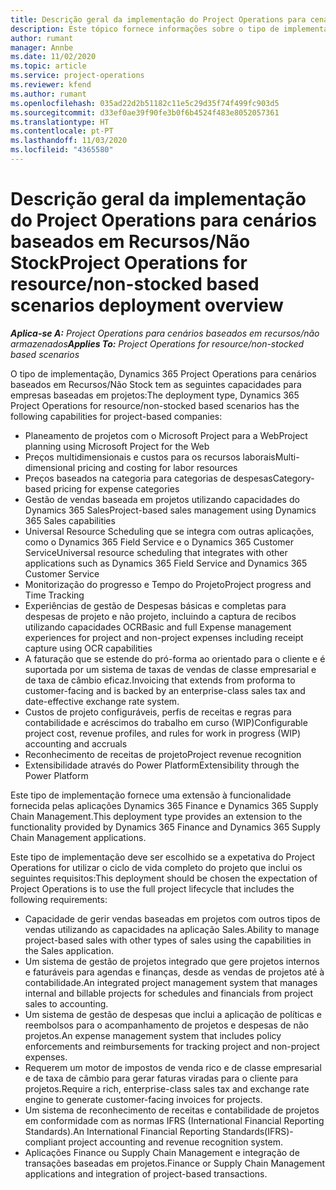 ```yaml
---
title: Descrição geral da implementação do Project Operations para cenários baseados em Recursos/Não Stock
description: Este tópico fornece informações sobre o tipo de implementação, Project Operations para cenários baseados em Recursos/Não Stock.
author: rumant
manager: Annbe
ms.date: 11/02/2020
ms.topic: article
ms.service: project-operations
ms.reviewer: kfend
ms.author: rumant
ms.openlocfilehash: 035ad22d2b51182c11e5c29d35f74f499fc903d5
ms.sourcegitcommit: d33ef0ae39f90fe3b0f6b4524f483e8052057361
ms.translationtype: HT
ms.contentlocale: pt-PT
ms.lasthandoff: 11/03/2020
ms.locfileid: "4365580"
---
```

# <a name="project-operations-for-resourcenon-stocked-based-scenarios-deployment-overview"></a><span data-ttu-id="19b62-103">Descrição geral da implementação do Project Operations para cenários baseados em Recursos/Não Stock</span><span class="sxs-lookup"><span data-stu-id="19b62-103">Project Operations for resource/non-stocked based scenarios deployment overview</span></span>

<span data-ttu-id="19b62-104">_**Aplica-se A:** Project Operations para cenários baseados em recursos/não armazenados_</span><span class="sxs-lookup"><span data-stu-id="19b62-104">_**Applies To:** Project Operations for resource/non-stocked based scenarios_</span></span>

<span data-ttu-id="19b62-105">O tipo de implementação, Dynamics 365 Project Operations para cenários baseados em Recursos/Não Stock tem as seguintes capacidades para empresas baseadas em projetos:</span><span class="sxs-lookup"><span data-stu-id="19b62-105">The deployment type, Dynamics 365 Project Operations for resource/non-stocked based scenarios has the following capabilities for project-based companies:</span></span>

- <span data-ttu-id="19b62-106">Planeamento de projetos com o Microsoft Project para a Web</span><span class="sxs-lookup"><span data-stu-id="19b62-106">Project planning using Microsoft Project for the Web</span></span>
- <span data-ttu-id="19b62-107">Preços multidimensionais e custos para os recursos laborais</span><span class="sxs-lookup"><span data-stu-id="19b62-107">Multi-dimensional pricing and costing for labor resources</span></span>
- <span data-ttu-id="19b62-108">Preços baseados na categoria para categorias de despesas</span><span class="sxs-lookup"><span data-stu-id="19b62-108">Category-based pricing for expense categories</span></span>
- <span data-ttu-id="19b62-109">Gestão de vendas baseada em projetos utilizando capacidades do Dynamics 365 Sales</span><span class="sxs-lookup"><span data-stu-id="19b62-109">Project-based sales management using Dynamics 365 Sales capabilities</span></span>
- <span data-ttu-id="19b62-110">Universal Resource Scheduling que se integra com outras aplicações, como o Dynamics 365 Field Service e o Dynamics 365 Customer Service</span><span class="sxs-lookup"><span data-stu-id="19b62-110">Universal resource scheduling that integrates with other applications such as Dynamics 365 Field Service and Dynamics 365 Customer Service</span></span>
- <span data-ttu-id="19b62-111">Monitorização do progresso e Tempo do Projeto</span><span class="sxs-lookup"><span data-stu-id="19b62-111">Project progress and Time Tracking</span></span>
- <span data-ttu-id="19b62-112">Experiências de gestão de Despesas básicas e completas para despesas de projeto e não projeto, incluindo a captura de recibos utilizando capacidades OCR</span><span class="sxs-lookup"><span data-stu-id="19b62-112">Basic and full Expense management experiences for project and non-project expenses including receipt capture using OCR capabilities</span></span>
- <span data-ttu-id="19b62-113">A faturação que se estende do pró-forma ao orientado para o cliente e é suportada por um sistema de taxas de vendas de classe empresarial e de taxa de câmbio eficaz.</span><span class="sxs-lookup"><span data-stu-id="19b62-113">Invoicing that extends from proforma to customer-facing and is backed by an enterprise-class sales tax and date-effective exchange rate system.</span></span>
- <span data-ttu-id="19b62-114">Custos de projeto configuráveis, perfis de receitas e regras para contabilidade e acréscimos do trabalho em curso (WIP)</span><span class="sxs-lookup"><span data-stu-id="19b62-114">Configurable project cost, revenue profiles, and rules for work in progress (WIP) accounting and accruals</span></span>
- <span data-ttu-id="19b62-115">Reconhecimento de receitas de projeto</span><span class="sxs-lookup"><span data-stu-id="19b62-115">Project revenue recognition</span></span>
- <span data-ttu-id="19b62-116">Extensibilidade através do Power Platform</span><span class="sxs-lookup"><span data-stu-id="19b62-116">Extensibility through the Power Platform</span></span>

<span data-ttu-id="19b62-117">Este tipo de implementação fornece uma extensão à funcionalidade fornecida pelas aplicações Dynamics 365 Finance e Dynamics 365 Supply Chain Management.</span><span class="sxs-lookup"><span data-stu-id="19b62-117">This deployment type provides an extension to the functionality provided by Dynamics 365 Finance and Dynamics 365 Supply Chain Management applications.</span></span>

<span data-ttu-id="19b62-118">Este tipo de implementação deve ser escolhido se a expetativa do Project Operations for utilizar o ciclo de vida completo do projeto que inclui os seguintes requisitos:</span><span class="sxs-lookup"><span data-stu-id="19b62-118">This deployment should be chosen the expectation of Project Operations is to use the full project lifecycle that includes the following requirements:</span></span>

- <span data-ttu-id="19b62-119">Capacidade de gerir vendas baseadas em projetos com outros tipos de vendas utilizando as capacidades na aplicação Sales.</span><span class="sxs-lookup"><span data-stu-id="19b62-119">Ability to manage project-based sales with other types of sales using the capabilities in the Sales application.</span></span>
- <span data-ttu-id="19b62-120">Um sistema de gestão de projetos integrado que gere projetos internos e faturáveis para agendas e finanças, desde as vendas de projetos até à contabilidade.</span><span class="sxs-lookup"><span data-stu-id="19b62-120">An integrated project management system that manages internal and billable projects for schedules and financials from project sales to accounting.</span></span>
- <span data-ttu-id="19b62-121">Um sistema de gestão de despesas que inclui a aplicação de políticas e reembolsos para o acompanhamento de projetos e despesas de não projetos.</span><span class="sxs-lookup"><span data-stu-id="19b62-121">An expense management system that includes policy enforcements and reimbursements for tracking project and non-project expenses.</span></span>
- <span data-ttu-id="19b62-122">Requerem um motor de impostos de venda rico e de classe empresarial e de taxa de câmbio para gerar faturas viradas para o cliente para projetos.</span><span class="sxs-lookup"><span data-stu-id="19b62-122">Require a rich, enterprise-class sales tax and exchange rate engine to generate customer-facing invoices for projects.</span></span>
- <span data-ttu-id="19b62-123">Um sistema de reconhecimento de receitas e contabilidade de projetos em conformidade com as normas IFRS (International Financial Reporting Standards).</span><span class="sxs-lookup"><span data-stu-id="19b62-123">An International Financial Reporting Standards(IFRS)-compliant project accounting and revenue recognition system.</span></span>
- <span data-ttu-id="19b62-124">Aplicações Finance ou Supply Chain Management e integração de transações baseadas em projetos.</span><span class="sxs-lookup"><span data-stu-id="19b62-124">Finance or Supply Chain Management applications and integration of project-based transactions.</span></span>
